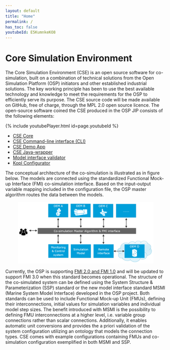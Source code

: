 ```yaml
---
layout: default
title: "Home"
permalink: /
has_toc: false
youtubeId: E5KumnkeKO8
---
```


# Core Simulation Environment
The Core Simulation Environment (CSE) is an open source software for co-simulation, built on a combination of technical solutions from the Open Simulation Platform (OSP) initiators and other established industrial solutions. The key working principle has been to use the best available technology and knowledge to meet the requirements for the OSP to efficiently serve its purpose. The CSE source code will be made available on GitHub, free of charge, through the MPL 2.0 open source licence.
The open-source software coined the CSE produced in the OSP JIP consists of the following elements:

{% include youtubePlayer.html id=page.youtubeId %}

- [CSE Core](./cse-core/cse)
- [CSE Command-line interface (CLI)](./cse-cli)
- [CSE Demo App](./cse-demo-app/cse-demo-app)
- [CSE Java-wrapper](./cse-java-wrapper)
- [Model interface validator](./model-interface-validator)
- [Kopl Configurator](./kopl)


The conceptual architecture of the co-simulation is illustrated as in figure below. The models are connected using the standardized Functional Mock-up Interface (FMI) co-simulation interface. Based on the input-output variable mapping included in the configuration file, the OSP master algorithm routes the data between the models. 

<figure>
<img src="/assets/img/cseFig1.png" width="500"> 
</figure>

Currently, the OSP is supporting [FMI 2.0 and FMI 1.0](https://fmi-standard.org/) and will be updated to support FMI 3.0 when this standard becomes operational. 
The structure of the co-simulated system can be defined using the System Structure & Parameterization (SSP) standard or the new model interface standard MSMI (Marine System Model Interface) developed in the OSP project. 
Both standards can be used to include Functional Mock-up Unit (FMUs), defining their interconnections, initial values for simulation variables and individual model step sizes. 
The benefit introduced with MSMI is the possibility to defining FMU interconnections at a higher level, i.e. variable group connections rather than scalar connections. 
Additionally, it enables automatic unit conversions and provides the a priori validation of the system configuration utilizing an ontology that models the connection types. 
CSE comes with example configurations containing FMUs and co-simulation configuration exemplified in both MSMI and SSP.
